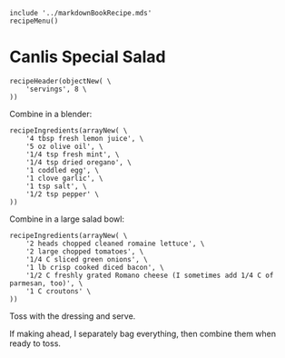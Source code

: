 ~~~ markdown-script
include '../markdownBookRecipe.mds'
recipeMenu()
~~~

# Canlis Special Salad

~~~ markdown-script
recipeHeader(objectNew( \
    'servings', 8 \
))
~~~

Combine in a blender:

~~~ markdown-script
recipeIngredients(arrayNew( \
    '4 tbsp fresh lemon juice', \
    '5 oz olive oil', \
    '1/4 tsp fresh mint', \
    '1/4 tsp dried oregano', \
    '1 coddled egg', \
    '1 clove garlic', \
    '1 tsp salt', \
    '1/2 tsp pepper' \
))
~~~

Combine in a large salad bowl:

~~~ markdown-script
recipeIngredients(arrayNew( \
    '2 heads chopped cleaned romaine lettuce', \
    '2 large chopped tomatoes', \
    '1/4 C sliced green onions', \
    '1 lb crisp cooked diced bacon', \
    '1/2 C freshly grated Romano cheese (I sometimes add 1/4 C of parmesan, too)', \
    '1 C croutons' \
))
~~~

Toss with the dressing and serve.

If making ahead, I separately bag everything, then combine them when ready to toss.
